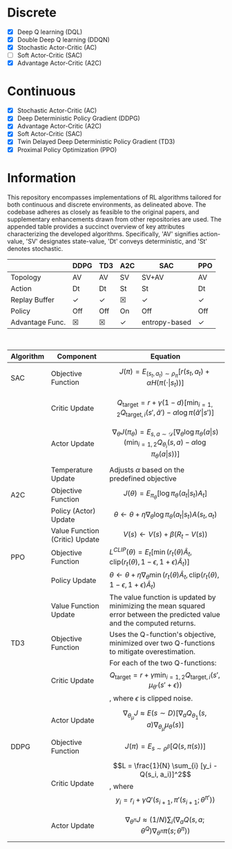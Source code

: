 # Discrete
- [X] Deep Q learning (DQL)
- [X] Double Deep Q learning (DDQN)
- [X] Stochastic Actor-Critic (AC)
- [ ] Soft Actor-Critic (SAC)
- [X] Advantage Actor-Critic (A2C)

# Continuous
- [X] Stochastic Actor-Critic (AC)
- [X] Deep Deterministic Policy Gradient (DDPG) 
- [X] Advantage Actor-Critic (A2C)
- [X] Soft Actor-Critic (SAC)
- [X] Twin Delayed Deep Deterministic Policy Gradient (TD3)
- [X] Proximal Policy Optimization (PPO)

# Information

This repository encompasses implementations of RL algorithms tailored for both continuous and discrete environments, as delineated above. The codebase adheres as closely as feasible to the original papers, and supplementary enhancements drawn from other repositories are used. The appended table provides a succinct overview of key attributes characterizing the developed algorithms. Specifically, 'AV' signifies action-value, 'SV' designates state-value, 'Dt' conveys deterministic, and 'St' denotes stochastic.

|   | DDPG  | TD3  | A2C  | SAC  | PPO  |
|---|---|---|---|---|---|
| Topology  | AV  | AV  | SV  | SV+AV  | AV  |
| Action  |  Dt | Dt  | St  | St  | Dt  |
| Replay Buffer  | &check;  | &check; |  &#9746;  | &check;   | &check;  |
| Policy  | Off  | Off  | On  | Off  | Off  |
| Advantage Func.  |   &#9746; |  &#9746;  | &check;   | entropy-based  |  &check;   |


&emsp;




| Algorithm | Component           | Equation |
|-----------|---------------------|----------|
| SAC       | Objective Function  | $$J(\pi) = E_{(s_t, a_t) \sim \rho_\pi}[r(s_t, a_t) + \alpha H(\pi(\cdot\|s_t))]$$ |
|           | Critic Update       |  $$Q_{\text{target}} = r + \gamma (1-d) [ \min_{i=1,2} Q_{\text{target},i}(s', \tilde{a}') - \alpha \log \pi(\tilde{a}'\|s')]$$ |
|           | Actor Update        | $$\nabla_\theta J(\pi_\theta) = E_{s, a \sim \mathcal{D}} [ \nabla_\theta \log \pi_\theta(a\|s) (\min_{i=1,2} Q_{\theta_i}(s,a) - \alpha \log \pi_\theta(a\|s)) ]$$ |
|           | Temperature Update  | Adjusts $\alpha$ based on the predefined objective |
| A2C       | Objective Function  | $$J(\theta) = E_{\pi_\theta}[\log \pi_\theta(a_t\|s_t) A_t]$$ |
|           | Policy (Actor) Update | $$\theta \leftarrow \theta + \eta \nabla_\theta \log \pi_\theta(a_t\|s_t) A(s_t, a_t)$$ |
|           | Value Function (Critic) Update | $$V(s) \leftarrow V(s) + \beta (R_t - V(s))$$ |
| PPO       | Objective Function  | $L^{CLIP}(\theta) = E_t[ \min(r_t(\theta) \hat{A}_t, \text{clip}(r_t(\theta), 1-\epsilon, 1+\epsilon) \hat{A}_t)]$ |
|           | Policy Update       | $\theta \leftarrow \theta + \eta \nabla_\theta \min(r_t(\theta) \hat{A}_t, \text{clip}(r_t(\theta), 1-\epsilon, 1+\epsilon) \hat{A}_t)$ |
|           | Value Function Update | The value function is updated by minimizing the mean squared error between the predicted value and the computed returns. |
| TD3       | Objective Function  | Uses the Q-function's objective, minimized over two Q-functions to mitigate overestimation. |
|           | Critic Update       | For each of the two Q-functions: $$Q_{\text{target}} = r + \gamma \min_{i=1,2} Q_{\text{target},i}(s', \mu_{\theta'}(s' + \epsilon))$$, where $\epsilon$ is clipped noise. |
|           | Actor Update        | $$\nabla_{\theta_{\mu}} J \approx E(s \sim D) [ \nabla_a Q_{\theta_1}(s, a)  \nabla_{\theta_{\mu}}\mu_{\theta}(s) ]$$ |
| DDPG      | Objective Function  | $$J(\pi) = E_{s \sim \rho^\beta}[Q(s, \pi(s))]$$ |
|           | Critic Update       |$$L = \frac{1}{N} \sum_{i} [y_i - Q(s_i, a_i)]^2$$, where $$y_i = r_i + \gamma Q'(s_{i+1}, \pi'(s_{i+1};\theta^{\pi'}))$$ |
|           | Actor Update        | $$\nabla_{\theta^\pi} J \approx (1/N) \sum_{i} ( \nabla_a Q(s, a;\theta^Q) \nabla_{\theta^\pi} \pi(s;\theta^\pi) )$$ |

